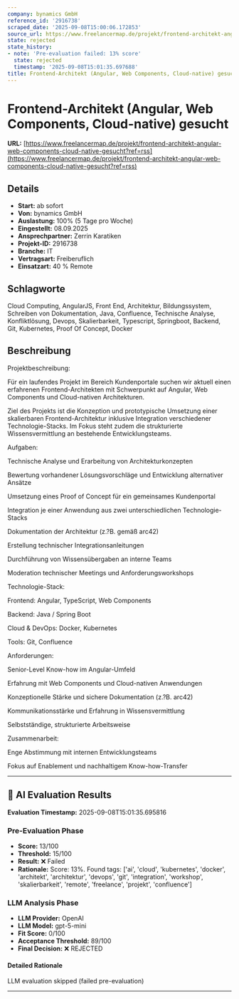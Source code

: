 ```yaml
---
company: bynamics GmbH
reference_id: '2916738'
scraped_date: '2025-09-08T15:00:06.172853'
source_url: https://www.freelancermap.de/projekt/frontend-architekt-angular-web-components-cloud-native-gesucht?ref=rss
state: rejected
state_history:
- note: 'Pre-evaluation failed: 13% score'
  state: rejected
  timestamp: '2025-09-08T15:01:35.697688'
title: Frontend-Architekt (Angular, Web Components, Cloud-native) gesucht
---
```



# Frontend-Architekt (Angular, Web Components, Cloud-native) gesucht
**URL:** [https://www.freelancermap.de/projekt/frontend-architekt-angular-web-components-cloud-native-gesucht?ref=rss](https://www.freelancermap.de/projekt/frontend-architekt-angular-web-components-cloud-native-gesucht?ref=rss)
## Details
- **Start:** ab sofort
- **Von:** bynamics GmbH
- **Auslastung:** 100% (5 Tage pro Woche)
- **Eingestellt:** 08.09.2025
- **Ansprechpartner:** Zerrin Karatiken
- **Projekt-ID:** 2916738
- **Branche:** IT
- **Vertragsart:** Freiberuflich
- **Einsatzart:** 40
                                                % Remote

## Schlagworte
Cloud Computing, AngularJS, Front End, Architektur, Bildungssystem, Schreiben von Dokumentation, Java, Confluence, Technische Analyse, Konfliktlösung, Devops, Skalierbarkeit, Typescript, Springboot, Backend, Git, Kubernetes, Proof Of Concept, Docker

## Beschreibung
Projektbeschreibung:

Für ein laufendes Projekt im Bereich Kundenportale suchen wir aktuell einen erfahrenen Frontend-Architekten mit Schwerpunkt auf Angular, Web Components und Cloud-nativen Architekturen.

Ziel des Projekts ist die Konzeption und prototypische Umsetzung einer skalierbaren Frontend-Architektur inklusive Integration verschiedener Technologie-Stacks. Im Fokus steht zudem die strukturierte Wissensvermittlung an bestehende Entwicklungsteams.

Aufgaben:

Technische Analyse und Erarbeitung von Architekturkonzepten

Bewertung vorhandener Lösungsvorschläge und Entwicklung alternativer Ansätze

Umsetzung eines Proof of Concept für ein gemeinsames Kundenportal

Integration je einer Anwendung aus zwei unterschiedlichen Technologie-Stacks

Dokumentation der Architektur (z.?B. gemäß arc42)

Erstellung technischer Integrationsanleitungen

Durchführung von Wissensübergaben an interne Teams

Moderation technischer Meetings und Anforderungsworkshops

Technologie-Stack:

Frontend: Angular, TypeScript, Web Components

Backend: Java / Spring Boot

Cloud & DevOps: Docker, Kubernetes

Tools: Git, Confluence

Anforderungen:

Senior-Level Know-how im Angular-Umfeld

Erfahrung mit Web Components und Cloud-nativen Anwendungen

Konzeptionelle Stärke und sichere Dokumentation (z.?B. arc42)

Kommunikationsstärke und Erfahrung in Wissensvermittlung

Selbstständige, strukturierte Arbeitsweise

Zusammenarbeit:

Enge Abstimmung mit internen Entwicklungsteams

Fokus auf Enablement und nachhaltigem Know-how-Transfer

---

## 🤖 AI Evaluation Results

**Evaluation Timestamp:** 2025-09-08T15:01:35.695816

### Pre-Evaluation Phase
- **Score:** 13/100
- **Threshold:** 15/100
- **Result:** ❌ Failed
- **Rationale:** Score: 13%. Found tags: ['ai', 'cloud', 'kubernetes', 'docker', 'architekt', 'architektur', 'devops', 'git', 'integration', 'workshop', 'skalierbarkeit', 'remote', 'freelance', 'projekt', 'confluence']

### LLM Analysis Phase
- **LLM Provider:** OpenAI
- **LLM Model:** gpt-5-mini
- **Fit Score:** 0/100
- **Acceptance Threshold:** 89/100
- **Final Decision:** ❌ REJECTED

#### Detailed Rationale
LLM evaluation skipped (failed pre-evaluation)

---

